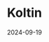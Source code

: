 ---  
layout: startup_page  
title: "Koltin"  
id: "koltin.mx"  
permalink: "/koltinkoltin.mx09192024/"  
website: "https://www.koltin.mx/"  
funding_round: "Series A"  
funding_amount: "$7.3M"  
investors: "Left Lane Capital"  
about: "Koltin provides private health insurance coverage and proactive, personalized care to senior citizens in Mexico. Addressing a significant gap in the market, they bundle traditional insurance with tech-enabled support, improving health outcomes and financial resilience for older adults and their families. Their unique approach includes virtual and in-person care, making healthcare more accessible and convenient."  
markets: "Healthtech, Insurance, Wellness and Fitness Services, Managed Care, Elder and Disabled Care, InsurTech"  
hq: "Mexico City, CDMX, Mexico"  
founded_year: "2020"  
linkedin: "https://www.linkedin.com/company/koltin"  
twitter: "https://twitter.com/KoltinMX"  
instagram: ""  
facebook: "https://www.facebook.com/somoskoltin"  
crunchbase: "https://www.crunchbase.com/organization/koltin"  
pitchbook: "https://pitchbook.com/profiles/company/493355-17"  

date_display: "19-Sep-2024"  
date: "2024-09-19"

# SEO Optimization  
meta_title: "Koltin - Series A Funding ($7.3M)"  
meta_description: "Koltin, Koltin provides private health insurance coverage and proactive, personalized care to senior citizens in Mexico. Addressing a significant gap in the m..."  
meta_keywords: "Koltin, Healthtech, Insurance, Wellness and Fitness Services, Managed Care, Elder and Disabled Care, InsurTech, Series A funding"  
canonical_url: "https://startup.projectstartups.com/koltinkoltin.mx09192024/"  
---